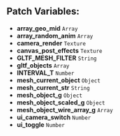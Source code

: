## Patch Variables:

* __array_geo_mid__ ```Array```
* __array_random_anim__ ```Array```
* __camera_render__ ```Texture```
* __canvas_post_effects__ ```Texture```
* __GLTF_MESH_FILTER__ ```String```
* __gltf_objects__ ```Array```
* __INTERVAL_T__ ```Number```
* __mesh_current_object__ ```Object```
* __mesh_current_str__ ```String```
* __mesh_object_g__ ```Object```
* __mesh_object_scaled_g__ ```Object```
* __mesh_object_wire_array_g__ ```Array```
* __ui_camera_switch__ ```Number```
* __ui_toggle__ ```Number```

